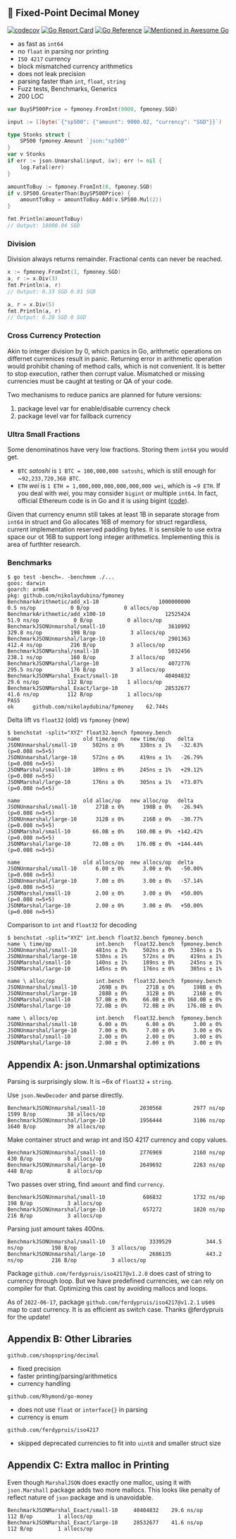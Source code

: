 ## 🧧 Fixed-Point Decimal Money

[![codecov](https://codecov.io/gh/nikolaydubina/fpmoney/branch/master/graph/badge.svg?token=Eh52jhLERp)](https://codecov.io/gh/nikolaydubina/fpmoney)
[![Go Report Card](https://goreportcard.com/badge/github.com/nikolaydubina/fpmoney)](https://goreportcard.com/report/github.com/nikolaydubina/fpmoney)
[![Go Reference](https://pkg.go.dev/badge/github.com/nikolaydubina/fpmoney.svg)](https://pkg.go.dev/github.com/nikolaydubina/fpmoney)
[![Mentioned in Awesome Go](https://awesome.re/mentioned-badge.svg)](https://github.com/avelino/awesome-go)

* as fast as `int64`
* no `float` in parsing nor printing
* `ISO 4217` currency
* block mismatched currency arithmetics
* does not leak precision
* parsing faster than `int`, `float`, `string`
* Fuzz tests, Benchmarks, Generics
* 200 LOC

```go
var BuySP500Price = fpmoney.FromInt(9000, fpmoney.SGD)

input := []byte(`{"sp500": {"amount": 9000.02, "currency": "SGD"}}`)

type Stonks struct {
    SP500 fpmoney.Amount `json:"sp500"`
}
var v Stonks
if err := json.Unmarshal(input, &v); err != nil {
    log.Fatal(err)
}

amountToBuy := fpmoney.FromInt(0, fpmoney.SGD)
if v.SP500.GreaterThan(BuySP500Price) {
    amountToBuy = amountToBuy.Add(v.SP500.Mul(2))
}

fmt.Println(amountToBuy)
// Output: 18000.04 SGD
```

### Division

Division always returns remainder.
Fractional cents can never be reached.

```go
x := fpmoney.FromInt(1, fpmoney.SGD)
a, r := x.Div(3)
fmt.Println(a, r)
// Output: 0.33 SGD 0.01 SGD

a, r = x.Div(5)
fmt.Println(a, r)
// Output: 0.20 SGD 0 SGD
```

### Cross Currency Protection

Akin to integer division by 0, which panics in Go, arithmetic operations on differnet currenices result in panic.
Returning error in arithmetic operation would prohibit chaning of method calls, which is not convenient.
It is better to stop execution, rather then corrupt value.
Mismatched or missing currencies must be caught at testing or QA of your code.

Two mechanisms to reduce panics are planned for future versions:
1. package level var for enable/disable currency check
2. package level var for fallback currency

### Ultra Small Fractions

Some denominatinos have very low fractions.
Storing them `int64` you would get.

- `BTC` _satoshi_ is `1 BTC = 100,000,000 satoshi`, which is still enough for ~`92,233,720,368 BTC`.
- `ETH` _wei_ is `1 ETH = 1,000,000,000,000,000,000 wei`, which is ~`9 ETH`. If you deal with _wei_, you may consider `bigint` or multiple `int64`. In fact, official Ethereum code is in Go and it is using bigint ([code](https://github.com/ethereum/go-ethereum/blob/master/params/denomination.go)).

Given that currency enumn still takes at least 1B in separate storage from `int64` in struct and Go allocates 16B of memory for struct regardless, current implementation reserved padding bytes.
It is sensible to use extra space our ot 16B to support long integer arithmetics.
Implementing this is area of furthter research.

### Benchmarks

```
$ go test -bench=. -benchmem ./...
goos: darwin
goarch: arm64
pkg: github.com/nikolaydubina/fpmoney
BenchmarkArithmetic/add_x1-10                   1000000000             0.5 ns/op           0 B/op           0 allocs/op
BenchmarkArithmetic/add_x100-10                   12525424            51.9 ns/op           0 B/op           0 allocs/op
BenchmarkJSONUnmarshal/small-10                    3610992           329.8 ns/op         198 B/op           3 allocs/op
BenchmarkJSONUnmarshal/large-10                    2901363           412.4 ns/op         216 B/op           3 allocs/op
BenchmarkJSONMarshal/small-10                      5032456           238.1 ns/op         160 B/op           3 allocs/op
BenchmarkJSONMarshal/large-10                      4072776           295.5 ns/op         176 B/op           3 allocs/op
BenchmarkJSONMarshal_Exact/small-10               40404832            29.6 ns/op         112 B/op           1 allocs/op
BenchmarkJSONMarshal_Exact/large-10               28532677            41.6 ns/op         112 B/op           1 allocs/op
PASS
ok      github.com/nikolaydubina/fpmoney    62.744s
```

Delta lift vs `float32` (old) vs `fpmoney` (new)
```
$ benchstat -split="XYZ" float32.bench fpmoney.bench
name                    old time/op    new time/op    delta
JSONUnmarshal/small-10     502ns ± 0%     338ns ± 1%   -32.63%  (p=0.008 n=5+5)
JSONUnmarshal/large-10     572ns ± 0%     419ns ± 1%   -26.79%  (p=0.008 n=5+5)
JSONMarshal/small-10       189ns ± 0%     245ns ± 1%   +29.12%  (p=0.008 n=5+5)
JSONMarshal/large-10       176ns ± 0%     305ns ± 1%   +73.07%  (p=0.008 n=5+5)

name                    old alloc/op   new alloc/op   delta
JSONUnmarshal/small-10      271B ± 0%      198B ± 0%   -26.94%  (p=0.008 n=5+5)
JSONUnmarshal/large-10      312B ± 0%      216B ± 0%   -30.77%  (p=0.008 n=5+5)
JSONMarshal/small-10       66.0B ± 0%    160.0B ± 0%  +142.42%  (p=0.008 n=5+5)
JSONMarshal/large-10       72.0B ± 0%    176.0B ± 0%  +144.44%  (p=0.008 n=5+5)

name                    old allocs/op  new allocs/op  delta
JSONUnmarshal/small-10      6.00 ± 0%      3.00 ± 0%   -50.00%  (p=0.008 n=5+5)
JSONUnmarshal/large-10      7.00 ± 0%      3.00 ± 0%   -57.14%  (p=0.008 n=5+5)
JSONMarshal/small-10        2.00 ± 0%      3.00 ± 0%   +50.00%  (p=0.008 n=5+5)
JSONMarshal/large-10        2.00 ± 0%      3.00 ± 0%   +50.00%  (p=0.008 n=5+5)
```

Comparison to `int` and `float32` for decoding
```
$ benchstat -split="XYZ" int.bench float32.bench fpmoney.bench
name \ time/op              int.bench   float32.bench  fpmoney.bench
JSONUnmarshal/small-10      481ns ± 2%     502ns ± 0%     338ns ± 1%
JSONUnmarshal/large-10      530ns ± 1%     572ns ± 0%     419ns ± 1%
JSONMarshal/small-10        140ns ± 1%     189ns ± 0%     245ns ± 1%
JSONMarshal/large-10        145ns ± 0%     176ns ± 0%     305ns ± 1%

name \ alloc/op             int.bench   float32.bench  fpmoney.bench
JSONUnmarshal/small-10       269B ± 0%      271B ± 0%      198B ± 0%
JSONUnmarshal/large-10       288B ± 0%      312B ± 0%      216B ± 0%
JSONMarshal/small-10        57.0B ± 0%     66.0B ± 0%    160.0B ± 0%
JSONMarshal/large-10        72.0B ± 0%     72.0B ± 0%    176.0B ± 0%

name \ allocs/op            int.bench   float32.bench  fpmoney.bench
JSONUnmarshal/small-10       6.00 ± 0%      6.00 ± 0%      3.00 ± 0%
JSONUnmarshal/large-10       7.00 ± 0%      7.00 ± 0%      3.00 ± 0%
JSONMarshal/small-10         2.00 ± 0%      2.00 ± 0%      3.00 ± 0%
JSONMarshal/large-10         2.00 ± 0%      2.00 ± 0%      3.00 ± 0%
```

## Appendix A: json.Unmarshal optimizations

Parsing is surprisingly slow. It is ~6x of `float32` + `string`.

Use `json.NewDecoder` and parse directly.
```
BenchmarkJSONUnmarshal/small-10           2030568          2977 ns/op        1599 B/op          38 allocs/op
BenchmarkJSONUnmarshal/large-10           1956444          3106 ns/op        1640 B/op          39 allocs/op

```

Make container struct and wrap int and ISO 4217 currency and copy values.
```
BenchmarkJSONUnmarshal/small-10           2776969          2160 ns/op         430 B/op           8 allocs/op
BenchmarkJSONUnmarshal/large-10           2649692          2263 ns/op         448 B/op           8 allocs/op
```

Two passes over string, find `amount` and find `currency`.
```
BenchmarkJSONUnmarshal/small-10            686832          1732 ns/op         198 B/op           3 allocs/op
BenchmarkJSONUnmarshal/large-10            657272          1820 ns/op         216 B/op           3 allocs/op
```

Parsing just amount takes 400ns.
```
BenchmarkJSONUnmarshal/small-10              3339529           344.5 ns/op         198 B/op           3 allocs/op
BenchmarkJSONUnmarshal/large-10              2686135           443.2 ns/op         216 B/op           3 allocs/op
```

Package `github.com/ferdypruis/iso4217@v1.2.0` does cast of string to currency through loop.
But we have predefined currencies, we can rely on compiler for that.
Optimizing this cast by avoiding mallocs and loops.

As of `2022-06-17`, package `github.com/ferdypruis/iso4217@v1.2.1` uses map to cast currency.
It is as efficient as switch case.
Thanks @ferdypruis for the update!

## Appendix B: Other Libraries

`github.com/shopspring/decimal`
* fixed precision
* faster printing/parsing/arithmetics
* currency handling 

`github.com/Rhymond/go-money`
* does not use `float` or `interface{}` in parsing
* currency is enum

`github.com/ferdypruis/iso4217`
* skipped deprecated currencies to fit into `uint8` and smaller struct size

## Appendix C: Extra malloc in Printing

Even though `MarshalJSON` does exactly one malloc, using it with `json.Marshall` package adds two more mallocs.
This looks like penalty of reflect nature of `json` package and is unavoidable.

```
BenchmarkJSONMarshal_Exact/small-10     40404832    29.6 ns/op      112 B/op        1 allocs/op
BenchmarkJSONMarshal_Exact/large-10     28532677    41.6 ns/op      112 B/op        1 allocs/op
```
